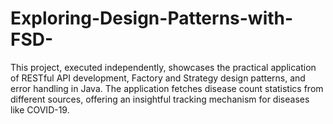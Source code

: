 # Exploring-Design-Patterns-with-FSD-
This project, executed independently, showcases the practical application of RESTful API development, Factory and Strategy design patterns, and error handling in Java. The application fetches disease count statistics from different sources, offering an insightful tracking mechanism for diseases like COVID-19.
